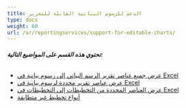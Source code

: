 ```yaml
---
title: الدعم للرسوم البيانية القابلة للتحرير
type: docs
weight: 60
url: /ar/reportingservices/support-for-editable-charts/
---
```


###### **تحتوي هذه القسم على المواضيع التالية:** 
- [عرض جميع عناصر تقرير الرسم البياني إلى رسوم بيانية في Excel](/cells/ar/reportingservices/render-all-report-chart-items-to-excel-charts/)
- [عرض عناصر تقرير محددة لرسوم بيانية في Excel](/cells/ar/reportingservices/render-chart-items-of-selected-report-to-excel-charts/)
- [عرض العناصر المحددة من التخطيطات إلى التخطيطات في Excel](/cells/ar/reportingservices/render-selected-chart-items-to-excel-charts/)
- [أنواع تخطيط غير متطابقة](/cells/ar/reportingservices/mismatch-chart-types/)
